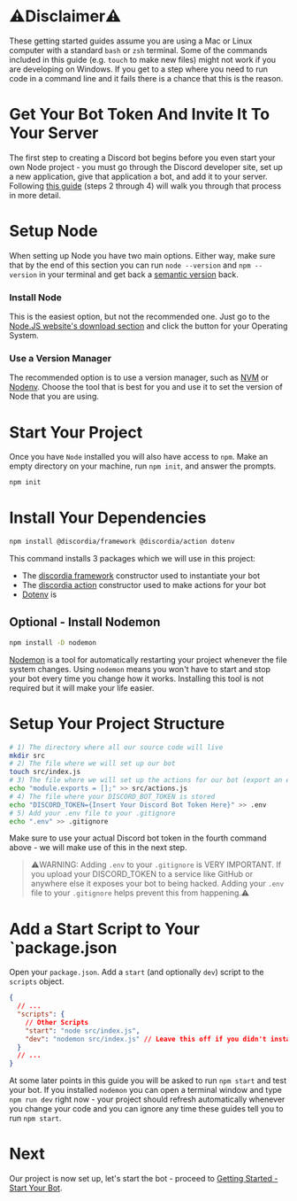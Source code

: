 # ⚠️Disclaimer⚠️
These getting started guides assume you are using a Mac or Linux computer with a standard `bash` or `zsh` terminal. Some of the commands included in this guide (e.g. `touch` to make new files) might not work if you are developing on Windows. If you get to a step where you need to run code in a command line and it fails there is a chance that this is the reason.

# Get Your Bot Token And Invite It To Your Server
The first step to creating a Discord bot begins before you even start your own Node project - you must go through the Discord developer site, set up a new application, give that application a bot, and add it to your server. Following [this guide](https://www.digitaltrends.com/gaming/how-to-make-a-discord-bot/) (steps 2 through 4) will walk you through that process in more detail.

# Setup Node
When setting up Node you have two main options. Either way, make sure that by the end of this section you can run `node --version` and `npm --version` in your terminal and get back a [semantic version](https://docs.npmjs.com/about-semantic-versioning) back.

### Install Node
This is the easiest option, but not the recommended one. Just go to the [Node.JS website's download section](https://nodejs.org/en/download/) and click the button for your Operating System.

### Use a Version Manager
The recommended option is to use a version manager, such as [NVM](https://github.com/nvm-sh/nvm) or [Nodenv](https://github.com/nodenv/nodenv). Choose the tool that is best for you and use it to set the version of Node that you are using.

# Start Your Project
Once you have `Node` installed you will also have access to `npm`. Make an empty directory on your machine, run `npm init`, and answer the prompts.
```bash
npm init
```

# Install Your Dependencies
```bash
npm install @discordia/framework @discordia/action dotenv
```
This command installs 3 packages which we will use in this project:
- The [discordia framework](framework) constructor used to instantiate your bot
- The [discordia action](action) constructor used to make actions for your bot
- [Dotenv](https://www.npmjs.com/package/dotenv) is

## Optional - Install Nodemon
```bash
npm install -D nodemon
```
[Nodemon](https://www.npmjs.com/package/nodemon) is a tool for automatically restarting your project whenever the file system changes. Using `nodemon` means you won't have to start and stop your bot every time you change how it works. Installing this tool is not required but it will make your life easier.

# Setup Your Project Structure
```bash
# 1) The directory where all our source code will live
mkdir src
# 2) The file where we will set up our bot
touch src/index.js
# 3) The file where we will set up the actions for our bot (export an empty array for now - we'll get back to this)
echo "module.exports = [];" >> src/actions.js
# 4) The file where your DISCORD_BOT_TOKEN is stored
echo "DISCORD_TOKEN={Insert Your Discord Bot Token Here}" >> .env
# 5) Add your .env file to your .gitignore
echo ".env" >> .gitignore
```

Make sure to use your actual Discord bot token in the fourth command above - we will make use of this in the next step.

> ⚠️WARNING: Adding `.env` to your `.gitignore` is VERY IMPORTANT. If you upload your DISCORD_TOKEN to a service like GitHub or anywhere else it exposes your bot to being hacked. Adding your `.env` file to your `.gitignore` helps prevent this from happening.⚠️

# Add a Start Script to Your `package.json
Open your `package.json`. Add a `start` (and optionally `dev`) script to the `scripts` object.
```json
{
  // ...
  "scripts": {
    // Other Scripts
    "start": "node src/index.js",
    "dev": "nodemon src/index.js" // Leave this off if you didn't install nodemon
  }
  // ...
}
```
At some later points in this guide you will be asked to run `npm start` and test your bot. If you installed `nodemon` you can open a terminal window and type `npm run dev` right now - your project should refresh automatically whenever you change your code and you can ignore any time these guides tell you to run `npm start`.

# Next
Our project is now set up, let's start the bot - proceed to [Getting Started - Start Your Bot](gs_start_your_bot).
